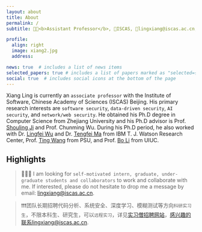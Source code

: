 ```yaml
---
layout: about
title: About
permalink: /
subtitle: 👨‍💻<b>Assistant Professor</b>, 🏫ISCAS, 📧lingxiang@iscas.ac.cn; lingxiang@zju.edu.cn

profile:
  align: right
  image: xiang2.jpg
  address: 

news: true  # includes a list of news items
selected_papers: true # includes a list of papers marked as "selected={true}"
social: true  # includes social icons at the bottom of the page
---
```

Xiang Ling is currently an `associate professor` with the Institute of Software, Chinese Academy of Sciences (ISCAS) Beijing.
His primary research interests are `software security`, `data-driven security`, `AI security`, and `network/web security`.
He obtained his Ph.D degree in Computer Science from Zhejiang University and his Ph.D advisor is Prof. [Shouling Ji](https://nesa.zju.edu.cn/webpage/crew/jsl.html) and Prof. Chunming Wu.
During his Ph.D period, he also worked with Dr. [Lingfei Wu](https://sites.google.com/a/email.wm.edu/teddy-lfwu/) and Dr. [Tengfei Ma](https://sites.google.com/site/matf0123/home) from IBM T. J. Watson Research Center, Prof. [Ting Wang](https://alps-lab.github.io/) from PSU, and Prof. [Bo Li](https://aisecure.github.io/) from UIUC.

<h2>Highlights</h2>

> 🔔🔔🔔 I am looking for `self-motivated intern, graduate, under-graduate students and collaborators` to work and collaborate with me. If interested, please do not hesitate to drop me a message by email: lingxiang@iscas.ac.cn.

<!--https://emojipedia.org/-->

> ❗❗❗团队长期招聘代码分析、系统安全、深度学习、模糊测试等方向`科研实习生`，不限本科生、研究生，可以`远程实习`，详见[实习僧招聘网站](https://www.shixiseng.com/intern/inn_9rmyuxd8lqan)，感兴趣的联系lingxiang@iscas.ac.cn.


<!-- Write your biography here. Tell the world about yourself. Link to your favorite [subreddit](http://reddit.com). You can put a picture in, too. The code is already in, just name your picture `prof_pic.jpg` and put it in the `img/` folder.

Put your address / P.O. box / other info right below your picture. You can also disable any these elements by editing `profile` property of the YAML header of your `_pages/about.md`. Edit `_bibliography/papers.bib` and Jekyll will render your [publications page](/al-folio/publications/) automatically.

Link to your social media connections, too. This theme is set up to use [Font Awesome icons](http://fortawesome.github.io/Font-Awesome/) and [Academicons](https://jpswalsh.github.io/academicons/), like the ones below. Add your Facebook, Twitter, LinkedIn, Google Scholar, or just disable all of them. -->
